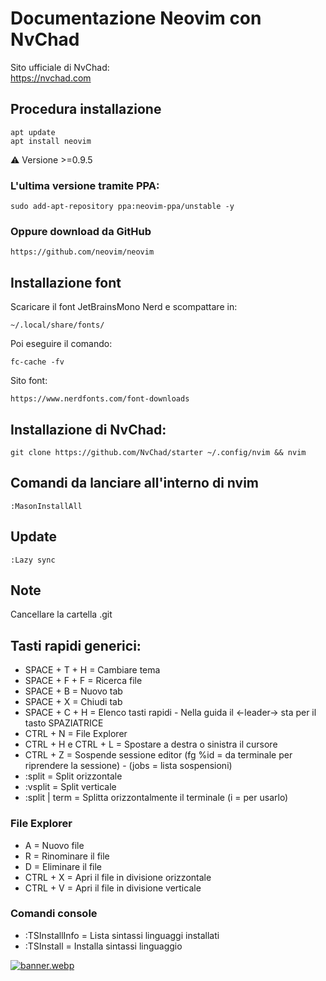 # Documentazione Neovim con NvChad
Sito ufficiale di NvChad:  
https://nvchad.com

## Procedura installazione
```
apt update
apt install neovim
```
:warning: Versione >=0.9.5
### L'ultima versione tramite PPA:
```
sudo add-apt-repository ppa:neovim-ppa/unstable -y
```
### Oppure download da GitHub
```
https://github.com/neovim/neovim
```
## Installazione font
Scaricare il font JetBrainsMono Nerd e scompattare in:
```
~/.local/share/fonts/
```
Poi eseguire il comando:
```
fc-cache -fv
```
Sito font:
```
https://www.nerdfonts.com/font-downloads
```
## Installazione di NvChad:
```
git clone https://github.com/NvChad/starter ~/.config/nvim && nvim
```
## Comandi da lanciare all'interno di nvim
```
:MasonInstallAll
```

## Update
```
:Lazy sync
```

## Note
Cancellare la cartella .git

## Tasti rapidi generici:

- SPACE + T + H = Cambiare tema
- SPACE + F + F = Ricerca file
- SPACE + B = Nuovo tab
- SPACE + X = Chiudi tab
- SPACE + C + H = Elenco tasti rapidi - Nella guida il <-leader-> sta per il tasto SPAZIATRICE
- CTRL + N = File Explorer
- CTRL + H e CTRL + L = Spostare a destra o sinistra il cursore
- CTRL + Z = Sospende sessione editor (fg %id = da terminale per riprendere la sessione) - (jobs = lista sospensioni)
- :split = Split orizzontale
- :vsplit = Split verticale
- :split | term = Splitta orizzontalmente il terminale (i = per usarlo)
### File Explorer
- A = Nuovo file
- R = Rinominare il file
- D = Eliminare il file
- CTRL + X = Apri il file in divisione orizzontale
- CTRL + V = Apri il file in divisione verticale
### Comandi console
- :TSInstallInfo = Lista sintassi linguaggi installati
- :TSInstall = Installa sintassi linguaggio


[![banner.webp](https://i.postimg.cc/tJR88Byp/banner.webp)](https://postimg.cc/7GcB2MfW)
